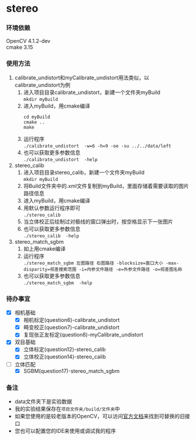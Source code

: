 # stereo
### 环境依赖
OpenCV 4.1.2-dev  
cmake 3.15
### 使用方法
1. calibrate_undistort和myCalibrate_undistort用法类似，以calibrate_undistort为例
   1. 进入项目目录calibrate_undistort，新建一个文件夹myBuild  
      `mkdir myBuild`
   2. 进入myBuild，用cmake编译  
      ```
      cd myBuild
      cmake ..
      make
      ```
   3. 运行程序  
      `./calibrate_undistort  -w=6 -h=9 -oe -su ../../data/left`
   4. 也可以获取更多参数信息  
      `./calibrate_undistort  -help`
2. stereo_calib
   1. 进入项目目录stereo_calib，新建一个文件夹myBuild  
      `mkdir myBuild`
   2. 将Build文件夹中的.xml文件复制到myBuild，里面存储着需要读取的图片路径信息
   3. 进入myBuild，用cmake编译
   4. 用默认参数运行程序即可  
      `./stereo_calib`
   5. 当立体校正后绘制过对极线的窗口弹出时，按空格显示下一张图片
   6. 也可以获取更多参数信息  
      `./stereo_calib  -help`
3. stereo_match_sgbm
   1. 如上用cmake编译
   2. 运行程序  
      `./stereo_match_sgbm 左图路径 右图路径 -blocksize=窗口大小 -max-disparity=视差搜索范围 -i=内参文件路径 -e=外参文件路径 -o=视差图名称`
   3. 也可以获取更多参数信息  
      `./stereo_match_sgbm  -help`
### 待办事宜
- [x] 相机基础
   - [x] 相机标定(question6)-calibrate_undistort
   - [x] 畸变校正(question7)-calibrate_undistort
   - [x] 复现张正友标定(question8)-myCalibrate_undistort
- [x] 双目基础
   - [x] 立体标定(question12)-stereo_calib
   - [x] 立体校正(question14)-stereo_calib
- [ ] 立体匹配
   - [x] SGBM(question17)-stereo_match_sgbm
### 备注
* data文件夹下是实验数据
* 我的实验结果保存在`项目文件夹/build/文件夹`中
* 如果您使用的是较老版本的OpenCV，可以访问[官方文档](https://docs.opencv.org/master/)来找到可替换的旧接口
* 您也可以配置您的IDE来使用或调试我的程序
